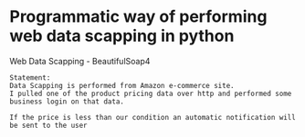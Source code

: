 # Programmatic way of performing web data scapping in python
Web Data Scapping - BeautifulSoap4

```
Statement:
Data Scapping is performed from Amazon e-commerce site.
I pulled one of the product pricing data over http and performed some business login on that data.

If the price is less than our condition an automatic notification will be sent to the user

```
